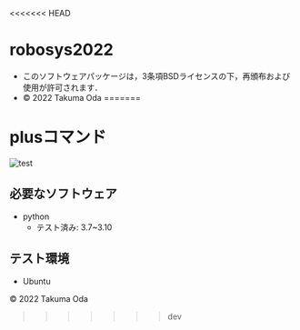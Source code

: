 <<<<<<< HEAD
# robosys2022
* このソフトウェアパッケージは，3条項BSDライセンスの下，再頒布および使用が許可されます．
* © 2022 Takuma Oda
=======
# plusコマンド
![test](https://github.com/takumaoda/robosys2022/actions/workflows/test.yml/badge.svg)


## 必要なソフトウェア
* python
  * テスト済み: 3.7~3.10

## テスト環境
* Ubuntu

© 2022 Takuma Oda
>>>>>>> dev
